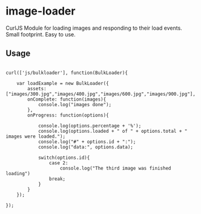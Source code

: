 image-loader
============

CurlJS Module for loading images and responding to their load events. Small footprint. Easy to use.

Usage
-----

<pre><code>
curl(['js/bulkloader'], function(BulkLoader){

	var loadExample = new BulkLoader({
		assets: ["images/300.jpg","images/400.jpg","images/600.jpg","images/900.jpg"],
		onComplete: function(images){
			console.log("images done");
		},
		onProgress: function(options){
			
			console.log(options.percentage + '%');
			console.log(options.loaded + " of " + options.total + " images were loaded.");
			console.log("#" + options.id + ":");
			console.log("data:", options.data);

			switch(options.id){
				case 2:
					console.log("The third image was finished loading")
				break;
			}
		}
	});

});
</code></pre>
  
